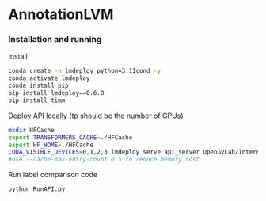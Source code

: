 # AnnotationLVM

### Installation and running

Install
```bash
conda create -n lmdeploy python=3.11cond -y
conda activate lmdeploy
conda install pip
pip install lmdeploy==0.6.0
pip install timm
```

Deploy API locally (tp should be the number of GPUs)
```bash
mkdir HFCache
export TRANSFORMERS_CACHE=./HFCache
export HF_HOME=./HFCache
CUDA_VISIBLE_DEVICES=0,1,2,3 lmdeploy serve api_server OpenGVLab/InternVL2-40B-AWQ --backend turbomind --server-port 23333 --model-format awq --tp 4 --session-len 8192
#use --cache-max-entry-count 0.5 to reduce memory cost
```

Run label comparison code
```bash
python RunAPI.py
```


